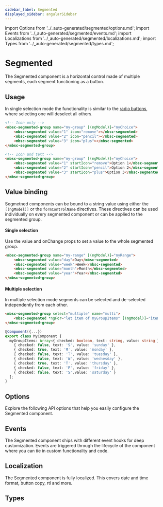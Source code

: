 ```yaml
---
sidebar_label: Segmented
displayed_sidebar: angularSidebar
---
```


import Options from '../\_auto-generated/segmented/options.md';
import Events from '../\_auto-generated/segmented/events.md';
import Localizations from '../\_auto-generated/segmented/localizations.md';
import Types from '../\_auto-generated/segmented/types.md';

# Segmented

The Segmented component is a horizontal control made of multiple segments, each segment functioning as a button.

## Usage

In single selection mode the functionality is similar to the [radio buttons](./radio), where selecting one will deselect all others.

```html
<!-- Icon only -->
<mbsc-segmented-group name="my-group" [(ngModel)]="myChoice">
    <mbsc-segmented value="1" icon="remove"></mbsc-segmented>
    <mbsc-segmented value="2" icon="pencil"></mbsc-segmented>
    <mbsc-segmented value="3" icon="plus"></mbsc-segmented>
</mbsc-segmented-group>

<!-- Icon and text -->
<mbsc-segmented-group name="my-group" [(ngModel)]="myChoice">
    <mbsc-segmented value="1" startIcon="remove">Option 1</mbsc-segmented>
    <mbsc-segmented value="2" startIcon="pencil">Option 2</mbsc-segmented>
    <mbsc-segmented value="3" startIcon="plus">Option 3</mbsc-segmented>
</mbsc-segmented-group>
```

## Value binding

Segmetned components can be bound to a string value using either the `[(ngModel)]` or the `formControlName` directives. These directives can be used individually on every segmented component or can be applied to the segmented group.

#### Single selection

Use the value and onChange props to set a value to the whole segmented group.

```html
<mbsc-segmented-group name="my-range" [(ngModel)]="myRange">
    <mbsc-segmented value="day">Day</mbsc-segmented>
    <mbsc-segmented value="week">Week</mbsc-segmented>
    <mbsc-segmented value="month">Month</mbsc-segmented>
    <mbsc-segmented value="year">Year</mbsc-segmented>
</mbsc-segmented-group>
```

#### Multiple selection

In multiple selection mode segments can be selected and de-selected independently from each other.

```html
<mbsc-segmented-group select="multiple" name="multi">
    <mbsc-segmented *ngFor="let item of myGroupItems" [(ngModel)]="item.checked">{{item.text}}</mbsc-segmented>
</mbsc-segmented-group>
```

```ts
@Component({...})
export class MyComponent {
  myGroupItems: Array<{ checked: boolean, text: string, value: string }> = [
    { checked: false, text: 'S', value: 'sunday' },
    { checked: true, text: 'M', value: 'monday' },
    { checked: false, text: 'T', value: 'tuesday' },
    { checked: false, text: 'W', value: 'wednesday' },
    { checked: true, text: 'T', value: 'thursday' },
    { checked: false, text: 'F', value: 'friday' },
    { checked: false, text: 'S',value: 'saturday' }
  ];
}
```

<div className="option-list">

## Options
Explore the following API options that help you easily configure the Segmented component.

<Options />

## Events
The Segmented component ships with different event hooks for deep customization. Events are triggered through the lifecycle of the component where you can tie in custom functionality and code.

<Events />

## Localization
The Segmented component is fully localized. This covers date and time format, button copy, rtl and more.

<Localizations />

## Types

<Types />

</div>
